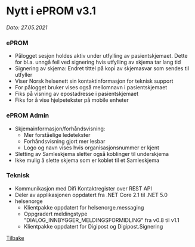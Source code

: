 # Nytt i ePROM v3.1
*Dato: 27.05.2021*

### ePROM
* Pålogget sesjon holdes aktiv under utfylling av pasientskjemaet. Dette for bl.a. unngå feil ved signering hvis utfylling av skjema tar lang tid
* Signering av skjema: Endret tittel på kopi av skjemasvar som sendes til utfyller
* Viser Norsk helsenett sin kontaktinformasjon for teknisk support
* For pålogget bruker vises også mellomnavn i pasientskjemaet
* Fiks på visning av epostadresse i pasientskjemaet
* Fiks for å vise hjelpetekster på mobile enheter

### ePROM Admin
* Skjemainformasjon/forhåndsvisning:
  * Mer forståelige ledetekster
  * Forhåndsvisning gjort mer lesbar
  * Logo og navn vises hvis organisasjonsnummer er kjent
* Sletting av Samleskjema sletter også koblinger til underskjema
* Ikke mulig å slette skjema som er koblet til et Samleskjema

### Teknisk
* Kommunikasjon med Difi Kontaktregister over REST API
* Deler av applikasjonen oppdatert fra .NET Core 2.1 til .NET 5.0
* helsenorge
  * Klientpakke oppdatert for helsenorge.messaging
  * Oppgradert meldingstype "DIALOG_INNBYGGER_MELDINGSFORMIDLING" fra v0.8 til v1.1
  * Klientpakke oppdatert for Digipost og Digipost.Signering

[Tilbake](../)
